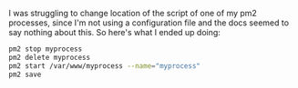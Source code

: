 I was struggling to change location of the script of one of my pm2 processes, since I'm not using a configuration file and the docs seemed to say nothing about this.
So here's what I ended up doing:

```bash
pm2 stop myprocess
pm2 delete myprocess
pm2 start /var/www/myprocess --name="myprocess"
pm2 save
```
